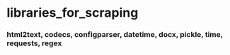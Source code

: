# libraries_for_scraping

### html2text, codecs, configparser, datetime, docx, pickle, time, requests, regex
